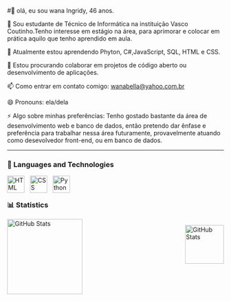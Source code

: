 #👋 olá, eu sou wana Ingridy, 46 anos.

👀 Sou estudante de Técnico de Informática na instituição Vasco Coutinho.Tenho interesse em 
estágio na área, para aprimorar e colocar em prática aquilo que tenho aprendido em aula.

🌱 Atualmente estou aprendendo  Phyton, C#,JavaScript, SQL, HTML e CSS.

💞️ Estou procurando colaborar em projetos de código aberto ou desenvolvimento de aplicações.

📫 Como entrar em contato comigo: wanabella@yahoo.com.br

😄 Pronouns: ela/dela

⚡ Algo sobre minhas preferências: Tenho gostado bastante da área de desenvolvimento web e banco de dados, 
então pretendo dar ênfase e preferência para trabalhar nessa área futuramente, provavelmente atuando 
como desevolvedor front-end, ou em banco de dados.

---

### 🤖 Languages ​​and Technologies
<img 
    align="left" 
    alt="HTML"
    title="HTML" 
    width="40px" 
    style="padding-right: 10px;" 
    src="https://cdn.jsdelivr.net/gh/devicons/devicon@latest/icons/html5/html5-original.svg" 
/>
<img 
    align="left" 
    alt="CSS" 
    title="CSS"
    width="40px" 
    style="padding-right: 10px;" 
    src="https://cdn.jsdelivr.net/gh/devicons/devicon@latest/icons/csharp/csharp-original.svg"/>
<img 
    align="left" 
    alt="Python" 
    title="Python"
    width="40px" 
    style="padding-right: 10px;" 
    src="https://cdn.jsdelivr.net/gh/devicons/devicon@latest/icons/python/python-original.svg" 
/>


<br/>
<br/>

### 📊 Statistics

<div style="display: flex; flex-wrap: wrap; justify-content: space-between;">
  <img 
    alt="GitHub Stats" 
    height="175" 
    style="flex: 1 1 48%; margin-bottom: 10px;" 
    src="https://github-readme-stats.vercel.app/api?username=wanaingridy&show_icons=true&theme=tokyonight&include_all_commits=true&locale=en" 
  />

  <img 
    alt="GitHub Stats" 
    height="90" 
    style="flex: 1 1 48%; margin-bottom: 10px;" 
    src="https://github-readme-stats.vercel.app/api/top-langs/?username=wanaingridy&theme=tokyonight&layout=compact&custom_title=Languages&langs_count=9" 
  />
</div>




<!-- Adicione mais links sociais aqui -->
